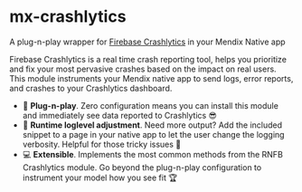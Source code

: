 # mx-crashlytics
A plug-n-play wrapper for [Firebase Crashlytics](https://rnfirebase.io/reference/crashlytics) in your Mendix Native app

Firebase Crashlytics is a real time crash reporting tool, helps you prioritize and fix your most pervasive crashes based on the impact on real users. This module instruments your Mendix native app to send logs, error reports, and crashes to your Crashlytics dashboard.

* 🔌 **Plug-n-play**. Zero configuration means you can install this module and immediately see data reported to Crashlytics 😎
* 💪 **Runtime loglevel adjustment**. Need more output? Add the included snippet to a page in your native app to let the user change the logging verbosity. Helpful for those tricky issues 🐞
* 💻 **Extensible**. Implements the most common methods from the RNFB Crashlytics module. Go beyond the plug-n-play configuration to instrument your model how you see fit 🏆
